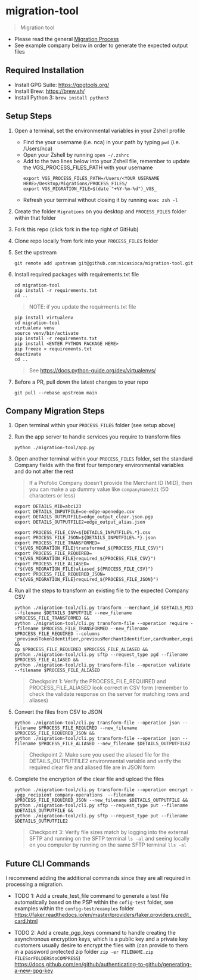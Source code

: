 # migration-tool
> Migration tool

- Please read the general [Migration Process](https://www.verygoodsecurity.com/docs/guides/migrations)
- See example company below in order to generate the expected output files

## Required Installation
- Install GPG Suite: <https://gpgtools.org/>
- Install Brew: <https://brew.sh/>
- Install Python 3: `brew install python3`

## Setup Steps
1. Open a terminal, set the environmental variables in your Zshell profile
    - Find the your username (i.e. nca) in your path by typing `pwd` (i.e. /Users/nca)
    - Open your Zshell by running `open ~/.zshrc`
    - Add to the two lines below into your Zshell file, remember to update the VGS_PROCESS_FILES_PATH with your username
        ```
        export VGS_PROCESS_FILES_PATH=/Users/<YOUR USERNAME HERE>/Desktop/Migrations/PROCESS_FILES/
        export VGS_MIGRATION_FILE=$(date "+%Y-%m-%d")_VGS_
        ```
    - Refresh your terminal without closing it by running `exec zsh -l`

2. Create the folder `Migrations` on you desktop and `PROCESS_FILES` folder within that folder

3. Fork this repo (click fork in the top right of GitHub)

4. Clone repo locally from fork into your `PROCESS_FILES` folder

5. Set the upstream
    ```
    git remote add upstream git@github.com:nicasioca/migration-tool.git
    ```

6. Install required packages with requirements.txt file
    ```
    cd migration-tool
    pip install -r requirements.txt
    cd ..
    ```
    > NOTE: if you update the requirments.txt file
    ```
    pip install virtualenv
    cd migration-tool
    virtualenv venv
    source venv/bin/activate
    pip install -r requirements.txt
    pip install <ENTER PYTHON PACKAGE HERE>
    pip freeze > requirements.txt
    deactivate
    cd ..
    ```
    > See https://docs.python-guide.org/dev/virtualenvs/

7. Before a PR, pull down the latest changes to your repo
    ```
    git pull --rebase upstream main
    ```

## Company Migration Steps

1. Open terminal within your `PROCESS_FILES` folder (see setup above)

2. Run the app server to handle services you require to transform files
    ```
    python ./migration-tool/app.py
    ```

3. Open another terminal within your `PROCESS_FILES` folder, set the standard Company fields with the first four temporary environmental variables and do not alter the rest
    > If a Profolio Company doesn't provide the Merchant ID (MID), then you can make a up dummy value like `companyName321` (50 characters or less)
    ```
    export DETAILS_MID=abc123
    export DETAILS_INPUTFILE=oe-edge-openedge.csv
    export DETAILS_OUTPUTFILE=edge_output_clear.json.pgp
    export DETAILS_OUTPUTFILE2=edge_output_alias.json

    export PROCESS_FILE_CSV=${DETAILS_INPUTFILE%.*}.csv
    export PROCESS_FILE_JSON=${DETAILS_INPUTFILE%.*}.json
    export PROCESS_FILE_TRANSFORMED=("${VGS_MIGRATION_FILE}transformed_${PROCESS_FILE_CSV}")
    export PROCESS_FILE_REQUIRED=("${VGS_MIGRATION_FILE}required_${PROCESS_FILE_CSV}")
    export PROCESS_FILE_ALIASED=("${VGS_MIGRATION_FILE}aliased_${PROCESS_FILE_CSV}")
    export PROCESS_FILE_REQUIRED_JSON=("${VGS_MIGRATION_FILE}required_${PROCESS_FILE_JSON}")
    ```

4. Run all the steps to transform an existing file to the expected Company CSV
    ```
    python ./migration-tool/cli.py transform --merchant_id $DETAILS_MID --filename $DETAILS_INPUTFILE --new_filename $PROCESS_FILE_TRANSFORMED &&
    python ./migration-tool/cli.py transform-file --operation require --filename $PROCESS_FILE_TRANSFORMED --new_filename $PROCESS_FILE_REQUIRED --columns 'previousTokenIdentifier,previousMerchantIdentifier,cardNumber,expirationYear,expirationMonth' &&
    cp $PROCESS_FILE_REQUIRED $PROCESS_FILE_ALIASED &&
    python ./migration-tool/cli.py sftp --request_type pgd --filename $PROCESS_FILE_ALIASED &&
    python ./migration-tool/cli.py transform-file --operation validate --filename $PROCESS_FILE_ALIASED
    ```
    > Checkpoint 1: Verify the PROCESS_FILE_REQUIRED and PROCESS_FILE_ALIASED look correct in CSV form (remember to check the validate response on the server for matching rows and aliases)

5. Convert the files from CSV to JSON
    ```
    python ./migration-tool/cli.py transform-file --operation json --filename $PROCESS_FILE_REQUIRED --new_filename $PROCESS_FILE_REQUIRED_JSON &&
    python ./migration-tool/cli.py transform-file --operation json --filename $PROCESS_FILE_ALIASED --new_filename $DETAILS_OUTPUTFILE2
    ```
    > Checkpoint 2: Make sure you used the aliased file for the DETAILS_OUTPUTFILE2 environmental variable and verify the required clear file and aliased file are in JSON form

6. Complete the encryption of the clear file and upload the files
    ```
    python ./migration-tool/cli.py transform-file --operation encrypt --pgp_recipient company-operations  --filename $PROCESS_FILE_REQUIRED_JSON --new_filename $DETAILS_OUTPUTFILE &&
    python ./migration-tool/cli.py sftp --request_type put --filename $DETAILS_OUTPUTFILE &&
    python ./migration-tool/cli.py sftp --request_type put --filename $DETAILS_OUTPUTFILE2
    ```
    > Checkpoint 3: Verify file sizes match by logging into the external SFTP and running on the SFTP terminal `ls -al` and seeing locally on you computer by running on the same SFTP terminal `lls -al`

## Future CLI Commands
I recommend adding the additional commands since they are all required in processing a migration.

- TODO 1: Add a create_test_file command to generate a test file automatically based on the PSP within the `cofig-test` folder, see examples within the `config-test/examples` folder
  <https://faker.readthedocs.io/en/master/providers/faker.providers.credit_card.html>

- TODO 2: Add a create_pgp_keys command to handle creating the asynchronous encryption keys, which is a public key and a private key customers usually desire to encrypt the files with (can provide to them in a password protected zip folder `zip -er FILENAME.zip FILESorFOLDERStoCOMPRESS`)
  <https://docs.github.com/en/github/authenticating-to-github/generating-a-new-gpg-key>